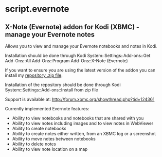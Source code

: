 script.evernote
===============

X-Note (Evernote) addon for Kodi (XBMC) - manage your Evernote notes
--------------------------------------------------------------------
Allows you to view and manage your Evernote notebooks and notes in Kodi.

Installation should be done through Kodi System::Settings::Add-ons::Get Add-Ons::All Add-Ons::Program Add-Ons::X-Note (Evernote)

If you want to ensure you are using the latest version of the addon you can install my [repository .zip file](http://ruuks-repo.googlecode.com/files/ruuk.addon.repository-1.0.0.zip).

Installation of the repository should be done through Kodi System::Settings::Add-ons::Install from zip file

Support is available at: http://forum.xbmc.org/showthread.php?tid=124361

Currently implemented Evernote features:
  * Ability to view notebooks and notebooks that are shared with you
  * Ability to view notes including images and to view notes in WebViewer
  * Ability to create notebooks
  * Ability to create notes either written, from an XBMC log or a screenshot
  * Ability to move notes between notebooks
  * Ability to delete notes
  * Ability to view note location on a map
